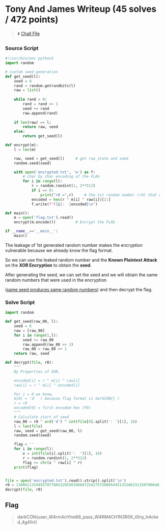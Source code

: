 # Tony And James Writeup (45 solves / 472 points)
> :arrow_down: [Chall FIle](https://github.com/r3yc0n1c/CTF-Writeups/raw/main/2021/darkCON-2021/Crypto/Tony%20And%20James/dist/Tony%20And%20James.zip)

### Source Script
```py
#!/usr/bin/env python3
import random

# custom seed generation
def get_seed(l):
	seed = 0
	rand = random.getrandbits(l)
	raw = list()
	
	while rand > 0:
		rand = rand >> 1
		seed += rand
		raw.append(rand)
	
	if len(raw) == l:
		return raw, seed
	else:
		return get_seed(l)

def encrypt(m):
	l = len(m)

	raw, seed = get_seed(l)		# get raw_state and seed
	random.seed(seed)

	with open('encrypted.txt', 'w') as f:
		# char by char encoding of the FLAG
		for i in range(l):
			r = random.randint(1, 2**512)
			if i == 0:
				print("r0 =",r)     # the 1st random number (r0) that we have
			encoded = hex(r ^ m[i] ^ raw[i])[2:]
			f.write(f"F{i}:  {encoded}\n")

def main():
	m = open('flag.txt').read()
	encrypt(m.encode())			# Encrypt the FLAG

if __name__=='__main__':
	main()
```

The leakage of 1st generated random number makes the encryption vulnerable because we already know the flag format.

So we can use the leaked random number and the **Known Plaintext Attack** on the **XOR Encryption** to obtain the **seed**.

After generating the seed, we can set the seed and we will obtain the same random numbers that were used in the encryption 

([same seed produces same random numbers](https://stackoverflow.com/questions/22639587/random-seed-what-does-it-do#answer-22639752))
and then decrypt the flag.

### Solve Script
```py
import random

def get_seed(raw_00, l):
	seed = 0
	raw = [raw_00]
	for i in range(1,l):
		seed += raw_00
		raw.append(raw_00 >> 1)
		raw_00 = raw_00 >> 1
	return raw, seed

def decrypt(file, r0):
	"""
	By Properties of XOR,

	encoded[i] = r ^ m[i] ^ raw[i]
	raw[i] = r ^ m[i] ^ encoded[i]

	For i = 0 we know,
	m[0] = 'd'  ( because flag format is darkCON{} )
	r = r0
	encoded[0] = first encoded hex (F0)
	"""
	# Calculate start of seed
	raw_00 = r0 ^ ord('d') ^ int(file[0].split(': ')[1], 16)
	l = len(file)
	raw, seed = get_seed(raw_00, l)
	random.seed(seed)

	flag = ''
	for i in range(l):
		x = int(file[i].split(':  ')[1], 16)
		r = random.randint(1, 2**512)
		flag += chr(x ^ raw[i] ^ r)
	print(flag)


file = open('encrypted.txt').read().strip().split('\n')
r0 = 13006113194937977865329550196847254275750805445133166331150790640161443707848964445638439062364681023973459358767889599334590592762861309365461149844507558
decrypt(file, r0)
```

## Flag
> darkCON{user_W4rm4ch1ne68_pass_W4RM4CH1N3R0X_t0ny_h4cked_4g41n!}
